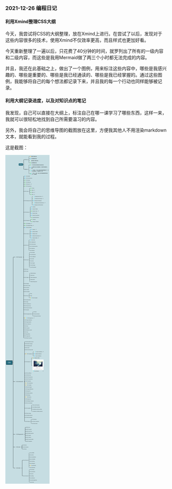 ### 2021-12-26 编程日记

#### 利用Xmind整理CSS大纲

今天，我尝试将CSS的大纲整理，放在Xmind上进行。在尝试了以后，发现对于这些内容很多的技术，使用Xmind不仅效率更高，而且样式也更加好看。

今天重新整理了一遍以后，只花费了40分钟的时间，就罗列出了所有的一级内容和二级内容，而这些是我用Mermaid做了两三个小时都无法完成的内容。

并且，我还在此基础之上，做出了一个图例，用来标注这些内容中，哪些是我感兴趣的、哪些是重要的、哪些是我已经通读的、哪些是我已经掌握的。通过这些图例，我能够将自己的每个想法都记录下来，并且我的每一个行动也同样能够被记录。

#### 利用大纲记录进度，以及对知识点的笔记

我发现，自己可以直接在大纲上，标注自己在哪一课学习了哪些东西，这样一来，我就可以很轻松地找到自己所需要温习的内容。

另外，我会将自己的思维导图的截图放在这里，方便我其他人不用渲染markdown文本，就能看到我的过程。

这是截图：

![2021-12-26-CSS学习进度.png](Source/2021-12-26-CSS学习进度.png)